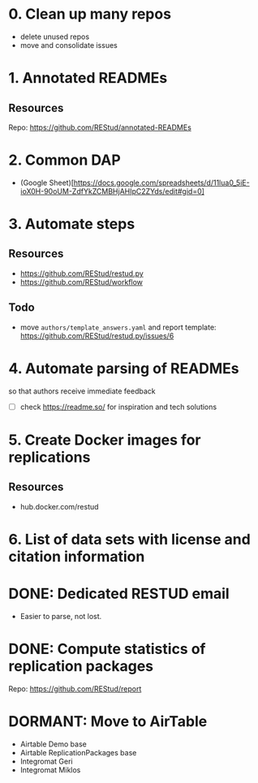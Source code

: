 # 0. Clean up many repos
- delete unused repos
- move and consolidate issues

# 1. Annotated READMEs
## Resources
Repo: https://github.com/REStud/annotated-READMEs

# 2. Common DAP
- (Google Sheet)[https://docs.google.com/spreadsheets/d/11lua0_5iE-ioX0H-90oUM-ZdfYkZCMBHjAHIpC2ZYds/edit#gid=0]

# 3. Automate steps
## Resources
- https://github.com/REStud/restud.py
- https://github.com/REStud/workflow

## Todo
- move `authors/template_answers.yaml` and report template: https://github.com/REStud/restud.py/issues/6

# 4. Automate parsing of READMEs
so that authors receive immediate feedback
- [ ] check https://readme.so/ for inspiration and tech solutions

# 5. Create Docker images for replications
## Resources
- hub.docker.com/restud

# 6. List of data sets with license and citation information

# DONE: Dedicated RESTUD email
- Easier to parse, not lost.

# DONE: Compute statistics of replication packages
Repo: https://github.com/REStud/report

# DORMANT: Move to AirTable
- Airtable Demo base
- Airtable ReplicationPackages base
- Integromat Geri
- Integromat Miklos
